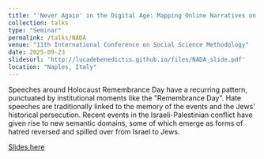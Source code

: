 ```yaml
---
title: "'Never Again' in the Digital Age: Mapping Online Narratives on Jews and Hate Speech through Network Analysis"
collection: talks
type: "Seminar"
permalink: /talks/NADA
venue: "11th International Conference on Social Science Methodology"
date: 2025-09-23
slidesurl: 'http://lucadebenedictis.github.io/files/NADA_slide.pdf'
location: "Naples, Italy"
---
```


Speeches around Holocaust Remembrance Day have a recurring pattern, punctuated by institutional moments like the "Remembrance Day".
Hate speeches are traditionally linked to the memory of the events and the Jews’ historical persecution. Recent events in the Israeli-Palestinian conflict have given rise to new semantic
domains, some of which emerge as forms of hatred reversed and spilled over from Israel to Jews.

[Slides here](http://lucadebenedictis.github.io/files/NADA_slide.pdf)

